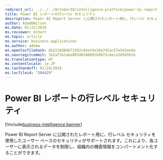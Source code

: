 ```yaml
---
redirect_url: ../../../October18/intelligence-platform/power-bi-report-server/index
title: Power BI レポートの行レベル セキュリティ
description: Power BI Report Server に公開されたレポート用に、行レベル セキュリティを使用したユーザー ベースのセキュリティがサポートされます。
author: AdamDWilson
ms.date: 01/21/2019
ms.reviewer: mihart
ms.topic: article
ms.service: business-applications
ms.author: adamw
ms.openlocfilehash: db223dd80673392c04a34e18a742ac57e543eeda
ms.sourcegitcommit: 1b2af1b1abe08340188092b8873c6eca3856591b
ms.translationtype: HT
ms.contentlocale: ja-JP
ms.lasthandoff: 01/24/2019
ms.locfileid: "288429"
---
```

# <a name="row-level-security-for-power-bi-reports"></a>Power BI レポートの行レベル セキュリティ
[!include[business-intelligence banner](../../includes/business-intelligence.md)]


Power BI Report Server に公開されたレポート用に、行レベル セキュリティを使用したユーザー ベースのセキュリティがサポートされます。これにより、各ユーザーに表示されるデータを制限し、組織内の機密情報をコンパートメント化することができます。
